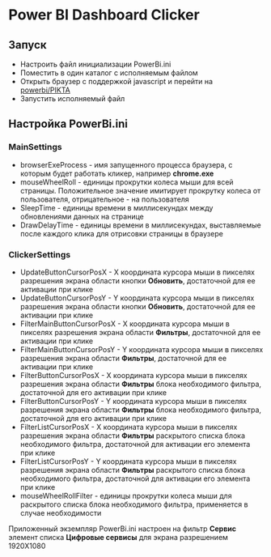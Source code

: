# Power BI Dashboard Clicker
## Запуск
- Настроить файл инициализации PowerBi.ini
- Поместить в один каталог с исполняемым файлом
- Открыть браузер с поддержкой javascript и перейти на [powerbi/PIKTA](https://ssc-dtstore-db1.megafon.ru/Reports/powerbi/PIKTA)
- Запустить исполняемый файл

## Настройка PowerBi.ini
### MainSettings
- browserExeProcess - имя запущенного процесса браузера, с которым будет работать кликер, например **chrome.exe**
- mouseWheelRoll - единицы прокрутки колеса мыши для всей страницы. Положительное значение имитирует прокрутку колеса от пользователя, отрицательное - на пользователя
- SleepTime - единицы времени в миллисекундах между обновлениями данных на странице
- DrawDelayTime - единицы времени в миллисекундах, выставляемые после каждого клика для отрисовки страницы в браузере
### ClickerSettings
- UpdateButtonCursorPosX - X координата курсора мыши в пикселях разрешения экрана области кнопки **Обновить**, достаточной для ее активации при клике
- UpdateButtonCursorPosY - Y координата курсора мыши в пикселях разрешения экрана области кнопки **Обновить**, достаточной для ее активации при клике
- FilterMainButtonCursorPosX - X координата курсора мыши в пикселях разрешения экрана области **Фильтры**, достаточной для ее активации при клике
- FilterMainButtonCursorPosY - Y координата курсора мыши в пикселях разрешения экрана области **Фильтры**, достаточной для ее активации при клике
- FilterButtonCursorPosX - X координата курсора мыши в пикселях разрешения экрана области **Фильтры** блока необходимого фильтра, достаточной для его активации при клике
- FilterButtonCursorPosY - Y координата курсора мыши в пикселях разрешения экрана области **Фильтры** блока необходимого фильтра, достаточной для его активации при клике
- FilterListCursorPosX - X координата курсора мыши в пикселях разрешения экрана области **Фильтры** раскрытого списка блока необходимого фильтра, достаточной для активации его элемента при клике
- FilterListCursorPosY - Y координата курсора мыши в пикселях разрешения экрана области **Фильтры** раскрытого списка блока необходимого фильтра, достаточной для активации его элемента при клике
- mouseWheelRollFilter - единицы прокрутки колеса мыши для раскрытого списка блока необходимого фильтра, применяется в случае необходимости

Приложенный экземпляр PowerBi.ini настроен на фильтр **Сервис** элемент списка **Цифровые сервисы** для экрана разрешением 1920X1080